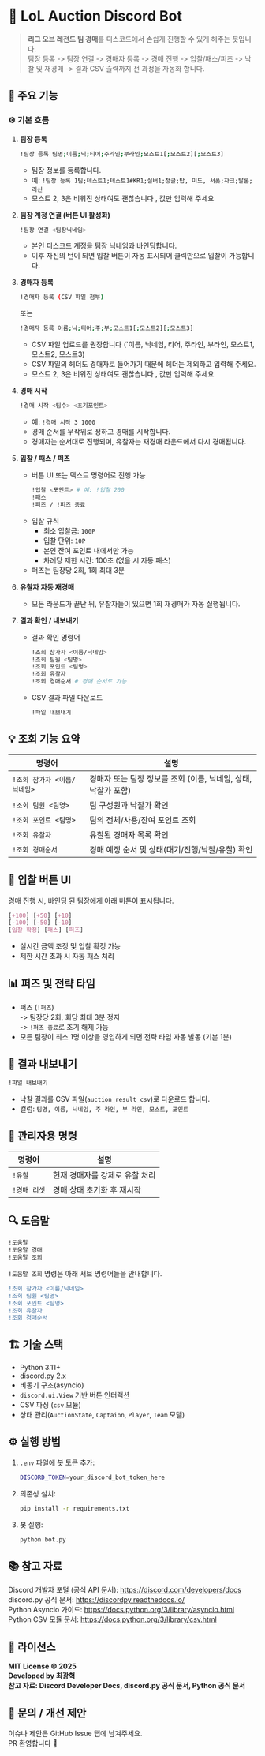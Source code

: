 # 🎯 LoL Auction Discord Bot
>  **리그 오브 레전드 팀 경매**를 디스코드에서 손쉽게 진행할 수 있게 해주는 봇입니다.  
> 팀장 등록 -> 팀장 연결 -> 경매자 등록 -> 경매 진행 -> 입찰/패스/퍼즈 -> 낙찰 및 재경매 -> 결과 CSV 출력까지 전 과정을 자동화 합니다.


## 🧩 주요 기능

### ⚙️ 기본 흐름

1. **팀장 등록**
   ```bash
   !팀장 등록 팀명;이름;닉;티어;주라인;부라인;모스트1[;모스트2][;모스트3]
   ```
   - 팀장 정보를 등록합니다.
   - 예: `!팀장 등록 1팀;테스트1;테스트1#KR1;실버1;정글;탑, 미드, 서폿;자크;탈론;리신`
   - 모스트 2, 3은 비워진 상태여도 괜찮습니다 , 값만 입력해 주세요

2. **팀장 계정 연결 (버튼 UI 활성화)**
    ```bash
    !팀장 연결 <팀장닉네임>
    ```
    - 본인 디스코드 계정을 팀장 닉네임과 바인딩합니다.
    - 이후 자신의 턴이 되면 입찰 버튼이 자동 표시되어 클릭만으로 입찰이 가능합니다.

3. **경매자 등록**
    ```bash
    !경매자 등록 (CSV 파일 첨부)
    ```
    또는
    ```bash
    !경매자 등록 이름;닉;티어;주;부;모스트1[;모스트2][;모스트3]
    ```
    - CSV 파일 업로드를 권장합니다 (`이름, 닉네임, 티어, 주라인, 부라인, 모스트1, 모스트2, 모스트3)
    - CSV 파일의 헤더도 경매자로 들어가기 때문에 헤더는 제외하고 입력해 주세요.
    - 모스트 2, 3은 비워진 상태여도 괜찮습니다 , 값만 입력해 주세요

4. **경매 시작**
    ```bash
    !경매 시작 <팀수> <초기포인트>
    ```
    - 예: `!경매 시작 3 1000`
    - 경매 순서를 무작위로 정하고 경매를 시작합니다.
    - 경매자는 순서대로 진행되며, 유찰자는 재경매 라운드에서 다시 경매됩니다.

5. **입찰 / 패스 / 퍼즈**
    - 버튼 UI 또는 텍스트 명령어로 진행 가능
        ```bash
        !입찰 <포인트> # 예: !입찰 200
        !패스
        !퍼즈 / !퍼즈 종료
        ```
    - 입찰 규칙
        - 최소 입찰금: `100P`
        - 입찰 단위: `10P`
        - 본인 잔여 포인트 내에서만 가능
        - 차례당 제한 시간: 100초 (없을 시 자동 패스)
    - 퍼즈는 팀장당 2회, 1회 최대 3분

6. **유찰자 자동 재경매**
    - 모든 라운드가 끝난 뒤, 유찰자들이 있으면 1회 재경매가 자동 실행됩니다.

7. **결과 확인 / 내보내기**
    - 결과 확인 명령어
        ```bash
        !조회 참가자 <이름/닉네임>
        !조회 팀원 <팀명>
        !조회 포인트 <팀명>
        !조회 유찰자
        !조회 경매순서 # 경매 순서도 가능
        ```
    - CSV 결과 파일 다운로드
        ```bash
        !파일 내보내기
        ```


## 💡 조회 기능 요약
| 명령어                | 설명                                     |
| ------------------ | -------------------------------------- |
| `!조회 참가자 <이름/닉네임>` | 경매자 또는 팀장 정보를 조회 (이름, 닉네임, 상태, 낙찰가 포함) |
| `!조회 팀원 <팀명>`      | 팀 구성원과 낙찰가 확인                          |
| `!조회 포인트 <팀명>`     | 팀의 전체/사용/잔여 포인트 조회                     |
| `!조회 유찰자`          | 유찰된 경매자 목록 확인                          |
| `!조회 경매순서`         | 경매 예정 순서 및 상태(대기/진행/낙찰/유찰) 확인          |

## 🧮 입찰 버튼 UI
경매 진행 시, 바인딩 된 팀장에게 아래 버튼이 표시됩니다.
```css
[+100] [+50] [+10]
[-100] [-50] [-10]
[입찰 확정] [패스] [퍼즈]
```
- 실시간 금액 조정 및 입찰 확정 가능
- 제한 시간 초과 시 자동 패스 처리

## 📊 퍼즈 및 전략 타임
- 퍼즈 (`!퍼즈`)  
    -> 팀장당 2회, 회당 최대 3분 정지  
    -> `!퍼즈 종료`로 조기 해제 가능  
- 모든 팀장이 최소 1명 이상을 영입하게 되면 전략 타임 자동 발동 (기본 1분)

## 📁 결과 내보내기
```bash
!파일 내보내기
```
- 낙찰 결과를 CSV 파일(`auction_result_csv`)로 다운로드 합니다.
- 컬럼: `팀명, 이름, 닉네임, 주 라인, 부 라인, 모스트, 포인트`

## 🧰 관리자용 명령
| 명령어      | 설명                |
| -------- | ----------------- |
| `!유찰`    | 현재 경매자를 강제로 유찰 처리 |
| `!경매 리셋` | 경매 상태 초기화 후 재시작   |

## 🔍 도움말
```bash
!도움말
!도움말 경매
!도움말 조회
```
`!도움말 조회` 명령은 아래 서브 명령어들을 안내합니다.
```diff
!조회 참가자 <이름/닉네임>
!조회 팀원 <팀명>
!조회 포인트 <팀명>
!조회 유찰자
!조회 경매순서
```

## 🏗️ 기술 스택
- Python 3.11+
- discord.py 2.x
- 비동기 구조(asyncio)
- `discord.ui.View` 기반 버튼 인터랙션
- CSV 파싱 (`csv` 모듈)
- 상태 관리(`AuctionState`, `Captaion`, `Player`, `Team` 모델)

## ⚙️ 실행 방법
1. `.env` 파일에 봇 토큰 추가:
    ```bash
    DISCORD_TOKEN=your_discord_bot_token_here
    ```
2. 의존성 설치:
    ```bash
    pip install -r requirements.txt
    ```
3. 봇 실행:
    ```bash
    python bot.py
    ```

## 📚 참고 자료
Discord 개발자 포털 (공식 API 문서): https://discord.com/developers/docs  
discord.py 공식 문서: https://discordpy.readthedocs.io/  
Python Asyncio 가이드: https://docs.python.org/3/library/asyncio.html  
Python CSV 모듈 문서: https://docs.python.org/3/library/csv.html

## 📜 라이선스
**MIT License © 2025  
Developed by 최광혁  
참고 자료: Discord Developer Docs, discord.py 공식 문서, Python 공식 문서**

## 💬 문의 / 개선 제안
이슈나 제안은 GitHub Issue 탭에 남겨주세요.  
PR 환영합니다 🚀
